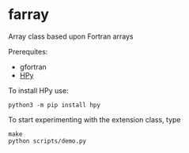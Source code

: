 # farray

Array class based upon Fortran arrays

Prerequites:
- gfortran
- [HPy](https://hpyproject.org/)

To install HPy use:
```
python3 -m pip install hpy
```

To start experimenting with the extension class, type
```
make
python scripts/demo.py
```

